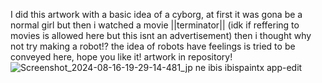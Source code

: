 I did this artwork with a basic idea of a cyborg, 
at first it was gona be a normal girl but then i watched a movie ||terminator|| (idk if reffering to movies is allowed here but this isnt an advertisement)
then i thought why not try making a robot!? 
the idea of robots have feelings is tried to be conveyed here, hope you like it!
artwork in repository! ![Screenshot_2024-08-16-19-29-14-481_jp ne ibis ibispaintx app-edit](https://github.com/user-attachments/assets/fa34035b-63df-4a42-93d6-c33e0ef3ba16)
